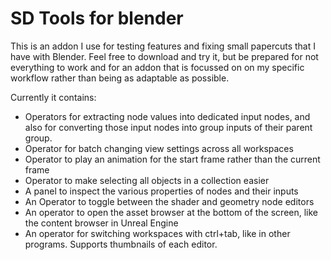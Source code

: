 # SD Tools for blender

This is an addon I use for testing features and fixing small papercuts that I have with Blender. Feel free to download and try it, but be prepared for not everything to work and for an addon that is focussed on on my specific workflow rather than being as adaptable as possible.

Currently it contains:
* Operators for extracting node values into dedicated input nodes, and also for converting those input nodes into group inputs of their parent group.
* Operator for batch changing view settings across all workspaces
* Operator to play an animation for the start frame rather than the current frame
* Operator to make selecting all objects in a collection easier
* A panel to inspect the various properties of nodes and their inputs
* An Operator to toggle between the shader and geometry node editors
* An operator to open the asset browser at the bottom of the screen, like the content browser in Unreal Engine
* An operator for switching workspaces with ctrl+tab, like in other programs. Supports thumbnails of each editor.